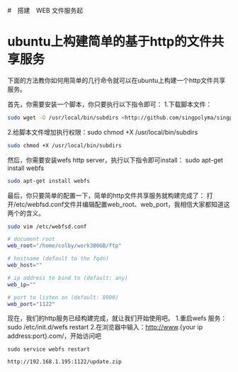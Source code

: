 #　搭建　WEB 文件服务起

# ubuntu上构建简单的基于http的文件共享服务

下面的方法教你如何用简单的几行命令就可以在ubuntu上构建一个http文件共享服务。

首先，你需要安装一个脚本，你只要执行以下指令即可： 
 1.下载脚本文件：

```sh
sudo wget -O /usr/local/bin/subdirs <http://github.com/singpolyma/singpolyma/raw/master/scripts/subdirs> 
```

 2.给脚本文件增加执行权限：sudo chmod +X /usr/local/bin/subdirs

```sh
sudo chmod +X /usr/local/bin/subdirs
```



然后，你需要安装wefs http server，执行以下指令即可install： 
 sudo apt-get install webfs

```sh
sudo apt-get install webfs
```



最后，你只要简单的配置一下，简单的http文件共享服务就构建完成了： 
 打开/etc/webfsd.conf文件并编辑配置web_root、web_port，我相信大家都知道这两个的含义。

```sh
sudo vim /etc/webfsd.conf

# document root
web_root="/home/colby/work300GB/ftp"

# hostname (default to the fqdn)
web_host=""

# ip address to bind to (default: any)
web_ip=""

# port to listen on (default: 8000)
web_port="1122"

```



现在，我们的http服务已经构建完成，就让我们开始使用吧。 
 1.重启wefs 服务：sudo /etc/init.d/wefs restart 
 2.在浏览器中输入：<http://www>.{your ip address:port}.com/，开始访问吧



```shell
sudo service webfs restart
```



```html
http://192.168.1.195:1122/update.zip
```

